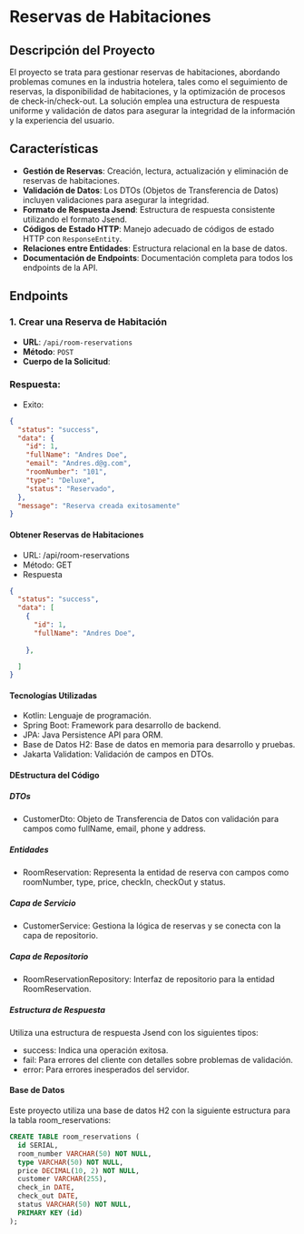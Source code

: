 # Reservas de Habitaciones

## Descripción del Proyecto
El proyecto se trata para gestionar reservas de habitaciones, abordando problemas comunes en la industria hotelera, tales como el seguimiento de reservas, la disponibilidad de habitaciones, y la optimización de procesos de check-in/check-out. La solución emplea una estructura de respuesta uniforme y validación de datos para asegurar la integridad de la información y la experiencia del usuario.

## Características
- **Gestión de Reservas**: Creación, lectura, actualización y eliminación de reservas de habitaciones.
- **Validación de Datos**: Los DTOs (Objetos de Transferencia de Datos) incluyen validaciones para asegurar la integridad.
- **Formato de Respuesta Jsend**: Estructura de respuesta consistente utilizando el formato Jsend.
- **Códigos de Estado HTTP**: Manejo adecuado de códigos de estado HTTP con `ResponseEntity`.
- **Relaciones entre Entidades**: Estructura relacional en la base de datos.
- **Documentación de Endpoints**: Documentación completa para todos los endpoints de la API.

## Endpoints

### 1. Crear una Reserva de Habitación
- **URL**: `/api/room-reservations`
- **Método**: `POST`
- **Cuerpo de la Solicitud**:
###  Respuesta:
- Exito:

```json
{
  "status": "success",
  "data": {
    "id": 1,
    "fullName": "Andres Doe",
    "email": "Andres.d@g.com",
    "roomNumber": "101",
    "type": "Deluxe",
    "status": "Reservado",
  },
  "message": "Reserva creada exitosamente"
}
```



#### Obtener Reservas de Habitaciones
- URL: /api/room-reservations
- Método: GET
- Respuesta
```json
{
  "status": "success",
  "data": [
    {
      "id": 1,
      "fullName": "Andres Doe",
      
    },

  ]
}


```
#### Tecnologías Utilizadas
- Kotlin: Lenguaje de programación.
- Spring Boot: Framework para desarrollo de backend.
- JPA: Java Persistence API para ORM.
- Base de Datos H2: Base de datos en memoria para desarrollo y pruebas.
- Jakarta Validation: Validación de campos en DTOs.

#### DEstructura del Código
##### DTOs
- CustomerDto: Objeto de Transferencia de Datos con validación para campos como fullName, email, phone y address.
##### Entidades
- RoomReservation: Representa la entidad de reserva con campos como roomNumber, type, price, checkIn, checkOut y status.
##### Capa de Servicio
- CustomerService: Gestiona la lógica de reservas y se conecta con la capa de repositorio.
##### Capa de Repositorio
- RoomReservationRepository: Interfaz de repositorio para la entidad RoomReservation.
##### Estructura de Respuesta
Utiliza una estructura de respuesta Jsend con los siguientes tipos:
- success: Indica una operación exitosa.
- fail: Para errores del cliente con detalles sobre problemas de validación.
- error: Para errores inesperados del servidor.


#### Base de Datos
Este proyecto utiliza una base de datos H2 con la siguiente estructura para la tabla room_reservations:
```sql
CREATE TABLE room_reservations (
  id SERIAL,
  room_number VARCHAR(50) NOT NULL,
  type VARCHAR(50) NOT NULL,
  price DECIMAL(10, 2) NOT NULL,
  customer VARCHAR(255),
  check_in DATE,
  check_out DATE,
  status VARCHAR(50) NOT NULL,
  PRIMARY KEY (id)
);


```

